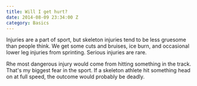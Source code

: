 ```yaml
---
title: Will I get hurt?
date: 2014-08-09 23:34:00 Z
category: Basics
---
```


Injuries are a part of sport, but skeleton injuries tend to be less gruesome than people think. We get some cuts and bruises, ice burn, and occasional lower leg injuries from sprinting. Serious injuries are rare.

Rhe most dangerous injury would come from hitting something in the track. That's my biggest fear in the sport. If a skeleton athlete hit something head on at full speed, the outcome would probably be deadly.
